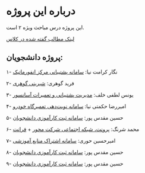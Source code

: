 # درباره این پروژه

این پروژه درس مباحث ویژه ۲ است.

[لینک مطالب گفته‌ شده در کلاس](https://enchanted-bite-6e1.notion.site/Laravel-19b2f549e04480beb13bc5cc82a75460)

## پروژه دانشجویان:

۱- نگار کرامت نیا: [سامانه پشتیبانی مرکز انفورماتیک](https://github.com/negarkeramatnia/Informatics_Center_Support_System)

۲- فرید گوهری: [شیرینی گوهری](https://github.com/FaridG7/gohari-pastry)

۳- یونس لطفی خلف: [مدیریت پشتیبانی و تعمیرات آسانسور](https://github.com/Younes-LK/EasySor)

۴- امیررضا حکمتی نیا: [سامانه نوبت‌دهی تعمیرگاه خودرو](https://github.com/AmirrezaHKM/car-service-laravel/tree/master)

۵- حسین مقدس پور: [سامانه ثبت كارآموزي دانشجويان](https://github.com/HosseinMoghadaspour/Internship)

۶- محمد شرنگ: [پرونت، شبکه اجتماعی شرکت محور](https://github.com/Mmdshorang/pronet2) + [فرانت](https://github.com/Mmdshorang/pronetfront)

۷- امیرحسین حوری: [سامانه اشتراک منابع آموزشی](https://github.com/amir18160/jozveh-dan-server)

۸- حسین مقدس پور: [سامانه ثبت كارآموزي دانشجويان](https://github.com/HosseinMoghadaspour/Internship)

۹- حسین مقدس پور: [سامانه ثبت كارآموزي دانشجويان](https://github.com/HosseinMoghadaspour/Internship)
